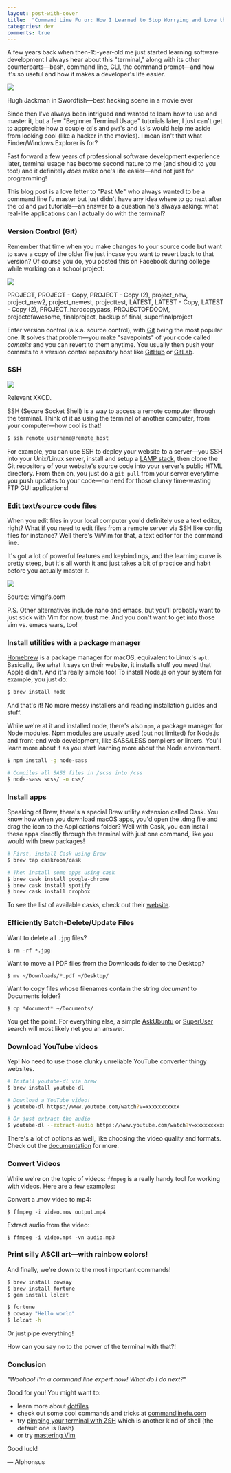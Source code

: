```yaml
---
layout: post-with-cover
title:  "Command Line Fu or: How I Learned to Stop Worrying and Love the Terminal"
categories: dev
comments: true
---
```


A few years back when then-15-year-old me just started learning software development I always hear about this "terminal," along with its other counterparts—bash, command line, CLI, the command prompt—and how it's so useful and how it makes a developer's life easier.

_![](/images/commandlinefu/hughjackman.jpg)_

<p class="img-caption">Hugh Jackman in Swordfish—best hacking scene in a movie ever</p>

Since then I've always been intrigued and wanted to learn how to use and master it, but a few "Beginner Terminal Usage" tutorials later, I just can't get to appreciate how a couple `cd`'s and `pwd`'s and `ls`'s would help me aside from looking cool (like a hacker in the movies). I mean isn't that what Finder/Windows Explorer is for?

Fast forward a few years of professional software development experience later, terminal usage has become second nature to me (and should to you too!) and it definitely _does_ make one's life easier—and not just for programming!

This blog post is a love letter to "Past Me" who always wanted to be a command line fu master but just didn't have any idea where to go next after the `cd` and `pwd` tutorials—an answer to a question he's always asking: what real-life applications can I actually do with the terminal?



### Version Control (Git)

Remember that time when you make changes to your source code but want to save a copy of the older file just incase you want to revert back to that version? Of course you do, you posted this on Facebook during college while working on a school project:

_![](/images/commandlinefu/files.jpg)_

<p class="img-caption">PROJECT, PROJECT - Copy, PROJECT - Copy (2), project_new, project_new2, project_newest, projecttest, LATEST, LATEST - Copy, LATEST - Copy (2), PROJECT_hardcopypass, PROJECTOFDOOM, projectofawesome, finalproject, backup of final, superfinalproject</p>

Enter version control (a.k.a. source control), with [Git](http://github.com/) being the most popular one. It solves that problem—you make "savepoints" of your code called _commits_ and you can revert to them anytime. You usually then push your commits to a version control repository host like [GitHub](http://github.com/) or [GitLab](http://gitlab.com/).

### SSH

_![](/images/commandlinefu/im_an_idiot.png)_

<p class="img-caption"> Relevant XKCD. </p>

SSH (Secure Socket Shell) is a way to access a remote computer through the terminal. Think of it as using the terminal of another computer, from your computer—how cool is that!

```bash
$ ssh remote_username@remote_host
```

For example, you can use SSH to deploy your website to a server—you SSH into your Unix/Linux server, install and setup a [LAMP stack](https://en.wikipedia.org/wiki/LAMP_(software_bundle)), then clone the Git repository of your website's source code into your server's public HTML directory. From then on, you just do a `git pull` from your server everytime you push updates to your code—no need for those clunky time-wasting FTP GUI applications!



### Edit text/source code files

When you edit files in your local computer you'd definitely use a text editor, right? What if you need to edit files from a remote server via SSH like config files for instance? Well there's Vi/Vim for that, a text editor for the command line.

It's got a lot of powerful features and keybindings, and the learning curve is pretty steep, but it's all worth it and just takes a bit of practice and habit before you actually master it.

![](/images/commandlinefu/vim.gif)

<p class="img-caption">Source: vimgifs.com</p>

P.S. Other alternatives include nano and emacs, but you'll probably want to just stick with Vim for now, trust me. And you don't want to get into those vim vs. emacs wars, too!



### Install utilities with a package manager

[Homebrew](https://brew.sh/) is a package manager for macOS, equivalent to Linux's `apt`. Basically, like what it says on their website, it installs stuff you need that Apple didn't. And it's really simple too! To install Node.js on your system for example, you just do:

```bash
$ brew install node
```

And that's it! No more messy installers and reading installation guides and stuff.

While we're at it and installed node, there's also `npm`, a package manager for Node modules. [Npm modules](https://www.npmjs.com/) are usually used (but not limited) for Node.js and front-end web development, like SASS/LESS compilers or linters. You'll learn more about it as you start learning more about the Node environment.

```bash
$ npm install -g node-sass

# Compiles all SASS files in /scss into /css
$ node-sass scss/ -o css/
```



### Install apps

Speaking of Brew, there's a special Brew utility extension called Cask. You know how when you download macOS apps, you'd open the .dmg file and drag the icon to the Applications folder? Well with Cask, you can install these apps directly through the terminal with just one command, like you would with brew packages!

```bash
# First, install Cask using Brew
$ brew tap caskroom/cask

# Then install some apps using cask
$ brew cask install google-chrome
$ brew cask install spotify
$ brew cask install dropbox
```

To see the list of available casks, check out their [website](https://caskroom.github.io/).



### Efficiently Batch-Delete/Update Files

Want to delete all `.jpg` files?

```
$ rm -rf *.jpg
```

Want to move all PDF files from the Downloads folder to the Desktop?

```
$ mv ~/Downloads/*.pdf ~/Desktop/
```

Want to copy files whose filenames contain the string _document_ to Documents folder?

```
$ cp *document* ~/Documents/
```

You get the point. For everything else, a simple [AskUbuntu](https://askubuntu.com/) or [SuperUser](https://superuser.com/) search will most likely net you an answer.



### Download YouTube videos

Yep! No need to use those clunky unreliable YouTube converter thingy websites.

```bash
# Install youtube-dl via brew
$ brew install youtube-dl

# Download a YouTube video!
$ youtube-dl https://www.youtube.com/watch?v=xxxxxxxxxxx

# Or just extract the audio
$ youtube-dl --extract-audio https://www.youtube.com/watch?v=xxxxxxxxxxx
```

There's a lot of options as well, like choosing the video quality and formats. Check out the [documentation](https://github.com/rg3/youtube-dl/blob/master/README.md#readme) for more.



### Convert Videos

While we're on the topic of videos: `ffmpeg` is a really handy tool for working with videos. Here are a few examples:

Convert a .mov video to mp4:

```
$ ffmpeg -i video.mov output.mp4
```

Extract audio from the video:

```
$ ffmpeg -i video.mp4 -vn audio.mp3
```



### Print silly ASCII art—with rainbow colors!

And finally, we're down to the most important commands!

```bash
$ brew install cowsay
$ brew install fortune
$ gem install lolcat

$ fortune
$ cowsay "Hello world"
$ lolcat -h
```

Or just pipe everything!

<script type="text/javascript" src="https://asciinema.org/a/654jhnqxfe0flre4mma0dd4kp.js" id="asciicast-654jhnqxfe0flre4mma0dd4kp" async></script>

How can you say no to the power of the terminal with that?!

### Conclusion

_"Woohoo! I'm a command line expert now! What do I do next?"_

Good for you! You might want to:

- learn more about [dotfiles](https://dotfiles.github.io/)
- check out some cool commands and tricks at [commandlinefu.com](http://www.commandlinefu.com/commands/browse)
- try [pimping your terminal with ZSH](http://jilles.me/badassify-your-terminal-and-shell/) which is another kind of shell (the default one is Bash)
- or try [mastering Vim](http://www.openvim.com/)

Good luck!

— Alphonsus

&nbsp;
